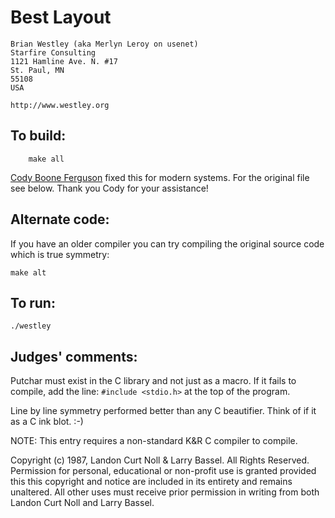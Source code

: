 # Best Layout

    Brian Westley (aka Merlyn Leroy on usenet)  
    Starfire Consulting  
    1121 Hamline Ave. N. #17  
    St. Paul, MN  
    55108  
    USA  

    http://www.westley.org

## To build:

        make all

[Cody Boone Ferguson](/winners.html#Cody_Boone_Ferguson) fixed this for
modern systems. For the original file see below. Thank you Cody for your
assistance!


## Alternate code:

If you have an older compiler you can try compiling the original source code
which is true symmetry:

	make alt


## To run:

	./westley


## Judges' comments:

Putchar must exist in the C library and not just as a macro.
If it fails to compile, add the line:  `#include <stdio.h>`  at the
top of the program.

Line by line symmetry performed better than any C beautifier.  Think
of if it as a C ink blot.  :-)

NOTE: This entry requires a non-standard K&R C compiler to compile.

Copyright (c) 1987, Landon Curt Noll & Larry Bassel.
All Rights Reserved.  Permission for personal, educational or non-profit use is
granted provided this this copyright and notice are included in its entirety
and remains unaltered.  All other uses must receive prior permission in writing
from both Landon Curt Noll and Larry Bassel.
